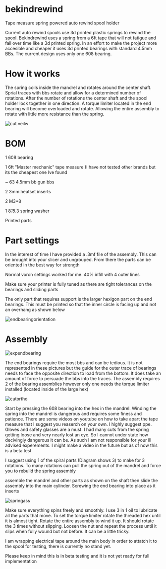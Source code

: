 # bekindrewind
Tape measure spring powered auto rewind spool holder

Current auto rewind spools use 3d printed plastic springs to rewind the spool. Bekindrewind uses a spring from a 6ft tape that will not fatigue and fail over time like a 3d printed spring. In an effort to make the project more accesible and cheaper it uses 3d printed bearings with standard 4.5mm BBs. The current design uses only one 608 bearing. 

# How it works
The spring coils inside the mandrel and rotates around the center shaft. Sprial traces with bbs rotate and allow for a determined number of rotations. After the number of rotations the center shaft and the spool holder lock together in one direction. A torque limiter located in the end bearing will become overloaded and rotate. Allowing the entire assembly to rotate with little more resistance than the spring.

![cut veilw](https://github.com/magicpants2/bekindrewind/assets/134864582/3068582c-b23b-4c12-a3cb-16e0c906e5e7)



# BOM
1 608 bearing

1 6ft "Master mechanic" tape measure (I have not tested other brands but its the cheapest one Ive found

~ 63 4.5mm bb gun bbs

2 3mm heatset inserts

2 M3*8

1 8*15*.3 spring washer

Printed parts

# Part settings

In the interest of time I have provided a .3mf file of the assembly. This can be brought into your slicer and ungrouped. From there the parts can be oriented in the best way for strength 

Normal voron settings worked for me. 40% infill with 4 outer lines

Make sure your printer is fully tuned as there are tight tolerances on the bearings and sliding parts

The only part that requires support is the larger hexigon part on the end bearings. This must be printed so that the inner circle is facing up and not an overhang as shown below


![endbearingorientation](https://github.com/magicpants2/bekindrewind/assets/134864582/9a14e242-8735-410b-a61f-0aafd1356d76)


# Assembly

![expendbearing](https://github.com/magicpants2/bekindrewind/assets/134864582/e4bad432-0d47-4b94-8247-7ae937012f79)

The end bearings require the most bbs and can be tedious. It is not represented in these pictures but the guide for the outer trace of bearings needs to face the opposite direction to load from the bottom. It does take an amount of force to persuade the bbs into the traces. The assembly requires 2 of the bearing assemblies however only one needs the torque limiter installed (located inside of the large hex) 

![cutortho](https://github.com/magicpants2/bekindrewind/assets/134864582/621b4f16-e537-4379-b9c3-d1b80c7193e2)

Start by pressing the 608 bearing into the hex in the mandrel. Winding the spring into the mandrel is dangerous and requires some finess and patience. There are some videos on youtube on how to take apart the tape measure that I suggest you reaserch on your own. I highly suggest ppe. Gloves and safety glasses are a must. I had many cuts from the spring getting loose and very nearly lost an eye. So I cannot under state how decivingly dangerous it can be. As such I am not responsible for your ill advised experements. I might make a video in the future but as of now this is a beta test

I suggest using 1 of the spiral parts (Diagram shows 3) to make for 3 rotations. To many rotations can pull the spring out of the mandrel and force you to rebuild the spring assembly

assemble the mandrel and other parts as shown on the shaft then slide the assembly into the main cylinder. Screwing the end bearing into place as it inserts

![springass](https://github.com/magicpants2/bekindrewind/assets/134864582/5dbdbfb3-5832-4441-9c11-14860025658c)

Make sure everything spins freely and smoothly. I use 3 in 1 oil to lubricate all the parts that move. To set the torque limiter rotate the threaded hex until it is almost tight. Rotate the entire assembly to wind it up. It should rotate the 3 times without slipping. Loosen the nut and repeat the process until it slips when fully wound but not before. It can be a little tricky. 

I am wrapping electrical tape around the main body in order to attatch it to the spool for testing, there is currently no stand yet. 

Please keep in mind this is in beta testing and it is not yet ready for full implementation
